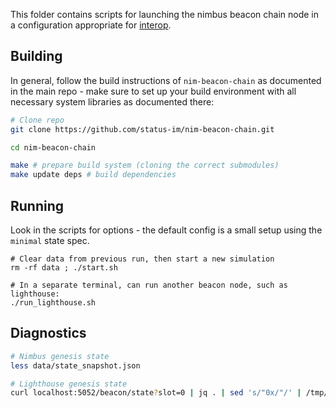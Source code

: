 This folder contains scripts for launching the nimbus beacon chain node in a configuration appropriate for [interop](https://github.com/ethereum/eth2.0-pm/tree/master/interop).

## Building

In general, follow the build instructions of `nim-beacon-chain` as documented in the main repo - make sure to set up your build environment with all necessary system libraries as documented there:

```bash
# Clone repo
git clone https://github.com/status-im/nim-beacon-chain.git

cd nim-beacon-chain

make # prepare build system (cloning the correct submodules)
make update deps # build dependencies
```

## Running

Look in the scripts for options - the default config is a small setup using the `minimal` state spec.

```
# Clear data from previous run, then start a new simulation
rm -rf data ; ./start.sh

# In a separate terminal, can run another beacon node, such as lighthouse:
./run_lighthouse.sh
```

## Diagnostics

```bash
# Nimbus genesis state
less data/state_snapshot.json

# Lighthouse genesis state
curl localhost:5052/beacon/state?slot=0 | jq . | sed 's/"0x/"/' | /tmp/lighthouse_state.json
```
